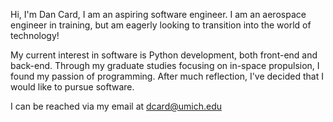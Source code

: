 Hi, I'm Dan Card, I am an aspiring software engineer. I am an aerospace engineer in training, but am eagerly looking to transition into the world of technology!

My current interest in software is Python development, both front-end and back-end. Through my graduate studies focusing on in-space propulsion, I found my passion of programming. After much reflection, I've decided that I would like to pursue software.

I can be reached via my email at dcard@umich.edu


<!---
dancard32/dancard32 is a ✨ special ✨ repository because its `README.md` (this file) appears on your GitHub profile.
You can click the Preview link to take a look at your changes.
--->
